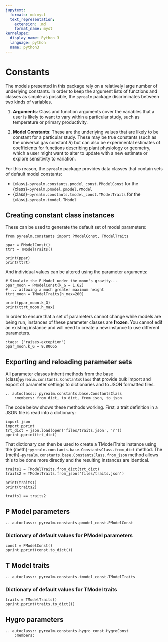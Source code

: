```yaml
---
jupytext:
  formats: md:myst
  text_representation:
    extension: .md
    format_name: myst
kernelspec:
  display_name: Python 3
  language: python
  name: python3
---
```


# Constants

The models presented in this package rely on a relatively large number of underlying
constants. In order to keep the argument lists of functions and classes as simple as
possible, the `pyrealm` package discriminates between two kinds of variables.

1. **Arguments**: Class and function arguments cover the variables that a user
is likely to want to vary within a particular study, such as temperature or
primary productivity.

2. **Model Constants**: These are the underlying values that are likely to be constant
for a particular study. These may be true constants (such as the universal gas constant
$R$) but can also be experimental estimates of coefficients for functions describing
plant physiology or geometry, which a user might want to alter to update with a new
estimate or explore sensitivity to variation.

For this reason, the `pyrealm` package provides data classes that contain sets
of default model constants:

* {class}`~pyrealm.constants.pmodel_const.PModelConst` for the
  {class}`~pyrealm.pmodel.pmodel.PModel`
* {class}`~pyrealm.constants.tmodel_const.TModelTraits` for the
  {class}`~pyrealm.tmodel.TModel`

## Creating constant class instances

These can be used to generate the default set of model parameters:

```{code-cell} python
from pyrealm.constants import PModelConst, TModelTraits

ppar = PModelConst()
ttrt = TModelTraits()

print(ppar)
print(ttrt)
```

And individual values can be altered using the parameter arguments:

```{code-cell} python
# Simulate the P Model under the moon's gravity...
ppar_moon = PModelConst(k_G = 1.62)
# ... allowing a much greater maximum height
ttrt_moon = TModelTraits(h_max=200)

print(ppar_moon.k_G)
print(ttrt_moon.h_max)
```

In order to ensure that a set of parameters cannot change while models are being run,
instances of these parameter classes are **frozen**. You cannot  edit an existing
instance and will need to create a new instance to use different parameters.

```{code-cell} python
:tags: ["raises-exception"]
ppar_moon.k_G = 9.80665
```

## Exporting and reloading parameter sets

All parameter classes inherit methods from the base
{class}`pyrealm.constants.ConstantsClass` that provide bulk import and export of
parameter settings to dictionaries and to JSON formatted files.

```{eval-rst}
.. autoclass:: pyrealm.constants.base.ConstantsClass
    :members: from_dict, to_dict, from_json, to_json
```

The code below shows these methods working. First, a trait definition in a JSON
file is read into a dictionary:

```{code-cell} python
import json
import pprint
trt_dict = json.load(open('files/traits.json', 'r'))
pprint.pprint(trt_dict)
```

That dictionary can  then be used to create a TModelTraits instance using
the {meth}`~pyrealm.constants.base.ConstantsClass.from_dict` method. The
{meth}`~pyrealm.constants.base.ConstantsClass.from_json` method allows this to
be done more directly and the resulting instances are identical.

```{code-cell} python
traits1 = TModelTraits.from_dict(trt_dict)
traits2 = TModelTraits.from_json('files/traits.json')

print(traits1)
print(traits2)

traits1 == traits2
```

## P Model parameters

```{eval-rst}
.. autoclass:: pyrealm.constants.pmodel_const.PModelConst
```

### Dictionary of default values for PModel parameters

```{code-cell} python
const = PModelConst()
pprint.pprint(const.to_dict())
```

## T Model traits

```{eval-rst}
.. autoclass:: pyrealm.constants.tmodel_const.TModelTraits
```

### Dictionary of default values for TModel traits

```{code-cell} python
traits = TModelTraits()
pprint.pprint(traits.to_dict())
```

## Hygro parameters

```{eval-rst}
.. autoclass:: pyrealm.constants.hygro_const.HygroConst
    :members:
```
